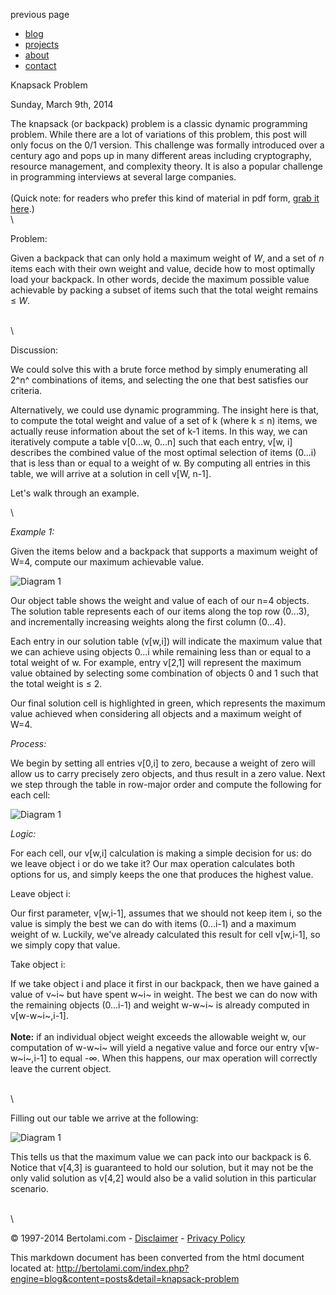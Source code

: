 previous page

-   [blog](index.php?engine=blog&content=posts)
-   [projects](index.php)
-   [about](index.php?engine=about)
-   [contact](index.php?engine=contact)

Knapsack Problem

Sunday, March 9th, 2014

The knapsack (or backpack) problem is a classic dynamic programming
problem. While there are a lot of variations of this problem, this post
will only focus on the 0/1 version. This challenge was formally
introduced over a century ago and pops up in many different areas
including cryptography, resource management, and complexity theory. It
is also a popular challenge in programming interviews at several large
companies. \
\
 (Quick note: for readers who prefer this kind of material in pdf form,
[grab it here](files/knapsack.pdf).) \
\

Problem:

Given a backpack that can only hold a maximum weight of *W*, and a set
of *n* items each with their own weight and value, decide how to most
optimally load your backpack. In other words, decide the maximum
possible value achievable by packing a subset of items such that the
total weight remains ≤ *W*.

\
\

Discussion:

We could solve this with a brute force method by simply enumerating all
2^n^ combinations of items, and selecting the one that best satisfies
our criteria.

Alternatively, we could use dynamic programming. The insight here is
that, to compute the total weight and value of a set of k (where k ≤ n)
items, we actually reuse information about the set of k-1 items. In this
way, we can iteratively compute a table v[0...w, 0...n] such that each
entry, v[w, i] describes the combined value of the most optimal
selection of items (0...i) that is less than or equal to a weight of w.
By computing all entries in this table, we will arrive at a solution in
cell v[W, n-1].

Let's walk through an example.

\

*Example 1:*

Given the items below and a backpack that supports a maximum weight of
W=4, compute our maximum achievable value.

![Diagram 1](images/diagrams/knapsack-1.png)

Our object table shows the weight and value of each of our n=4 objects.
The solution table represents each of our items along the top row
(0...3), and incrementally increasing weights along the first column
(0...4).

Each entry in our solution table (v[w,i]) will indicate the maximum
value that we can achieve using objects 0...i while remaining less than
or equal to a total weight of w. For example, entry v[2,1] will
represent the maximum value obtained by selecting some combination of
objects 0 and 1 such that the total weight is ≤ 2.

Our final solution cell is highlighted in green, which represents the
maximum value achieved when considering all objects and a maximum weight
of W=4.

*Process:*

We begin by setting all entries v[0,i] to zero, because a weight of zero
will allow us to carry precisely zero objects, and thus result in a zero
value. Next we step through the table in row-major order and compute the
following for each cell:

![Diagram 1](images/diagrams/knapsack-2.png)

*Logic:*

For each cell, our v[w,i] calculation is making a simple decision for
us: do we leave object i or do we take it? Our max operation calculates
both options for us, and simply keeps the one that produces the highest
value.

Leave object i:

Our first parameter, v[w,i-1], assumes that we should not keep item i,
so the value is simply the best we can do with items (0...i-1) and a
maximum weight of w. Luckily, we've already calculated this result for
cell v[w,i-1], so we simply copy that value.

Take object i:

If we take object i and place it first in our backpack, then we have
gained a value of v~i~ but have spent w~i~ in weight. The best we can do
now with the remaining objects (0...i-1) and weight w-w~i~ is already
computed in v[w-w~i~,i-1]. \
\
 **Note:** if an individual object weight exceeds the allowable weight
w, our computation of w-w~i~ will yield a negative value and force our
entry v[w-w~i~,i-1] to equal -∞. When this happens, our max operation
will correctly leave the current object.

\
\

Filling out our table we arrive at the following:

![Diagram 1](images/diagrams/knapsack-3.png)

This tells us that the maximum value we can pack into our backpack is 6.
Notice that v[4,3] is guaranteed to hold our solution, but it may not be
the only valid solution as v[4,2] would also be a valid solution in this
particular scenario.

\
 \

© 1997-2014 Bertolami.com - [Disclaimer](index.php?engine=disclaimer) -
[Privacy Policy](index.php?engine=privacy)

This markdown document has been converted from the html document located at:
http://bertolami.com/index.php?engine=blog&content=posts&detail=knapsack-problem
